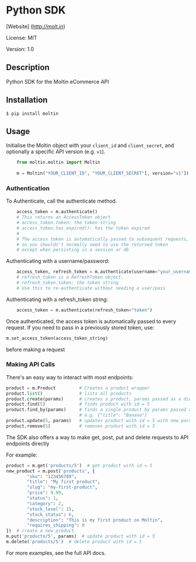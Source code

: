 # Python SDK

[Website] (http://molt.in)

License: MIT

Version: 1.0

## Description

Python SDK for the Moltin eCommerce API

## Installation

    $ pip install moltin

## Usage

Initialise the Moltin object with your `client_id` and `client_secret`, and optionally a specific API version (e.g. `v1`).

```python
    from moltin.moltin import Moltin
    
    m = Moltin("YOUR_CLIENT_ID", "YOUR_CLIENT_SECRET"[, version="v1"])
```    

### Authentication

To Authenticate, call the authenticate method.

```python
    access_token = m.authenticate()
    # This returns an AccessToken object
    # access_token.token: the token string
    # access_token.has_expired(): has the token expired
    #
    # The access token is automatically passed to subsequent requests, 
    # so you shouldn't normally need to use the returned token
    # except when persisting in a session or db
```
    
Authenticating with a username/password:

```python
    access_token, refresh_token = m.authenticate(username="your_username", password="your_password")
    # refresh_token is a RefreshToken object.
    # refresh_token.token: the token string
    # Use this to re-authenticate without needing a user/pass
```

Authenticating with a refresh_token string:

```python
    access_token = m.authenticate(refresh_token="token")
```

Once authenticated, the access token is automatically passed to every request.
If you need to pass in a previously stored token, use:
```python
m.set_access_token(access_token_string)
```
before making a request

### Making API Calls

There's an easy way to interact with most endpoints:

```python
product = m.Product         # Creates a product wrapper
product.list()              # lists all products
product.create(params)      # creates a product, params passed as a dict
product.find(5)             # finds product with id = 5
product.find_by(params)     # finds a single product by params passed as a dict,
                            # e.g. {"title": "Banana"}
product.update(5, params)   # updates product with id = 5 with new params
product.remove(5)           # removes product with id = 5
```

The SDK also offers a way to make get, post, put and delete requests to API endpoints directly

For example:

```python
product = m.get('products/5')  # get product with id = 5 
new_product = m.post('products', {
        "sku": "123456789",
        "title": "My first product",
        "slug": "my-first-product",
        "price": 9.99,
        "status": 1,
        "category": 2,
        "stock_level": 15,
        "stock_status": 6,
        "description": "This is my first product on Moltin",
        "requires_shipping": 0
})  # create a new product
m.put('products/5', params)  # update product with id = 5
m.delete('products/5')  # delete product with id = 5
```


For more examples, see the full API docs.

